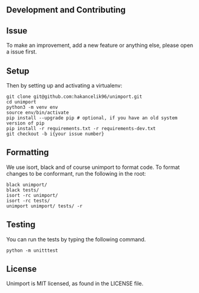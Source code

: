 ## Development and Contributing

## Issue
To make an improvement, add a new feature or anything else, please open a issue first.

## Setup
Then by setting up and activating a virtualenv:

```
git clone git@github.com:hakancelik96/unimport.git
cd unimport
python3 -m venv env
source env/bin/activate
pip install --upgrade pip # optional, if you have an old system version of pip
pip install -r requirements.txt -r requirements-dev.txt
git checkout -b i{your issue number}
```

## Formatting
We use isort, black and of course unimport to format code. To format changes to be conformant, run the following in the root:
```
black unimport/
black tests/
isort -rc unimport/
isort -rc tests/
unimport unimport/ tests/ -r
```

## Testing
You can run the tests by typing the following command.

```
python -m unitttest
```

## License
Unimport is MIT licensed, as found in the LICENSE file.
